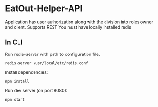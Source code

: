 # EatOut-Helper-API
Application has user authorization along with the division into roles owner and client. Supports REST
You must have locally installed redis

## In CLI

Run redis-server with path to configuration file:
```bash
redis-server /usr/local/etc/redis.conf
```
Install dependencies:
```bash
npm install
```
Run dev server (on port 8080):
```bash
npm start
```

